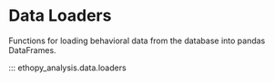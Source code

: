 # Data Loaders

Functions for loading behavioral data from the database into pandas DataFrames.

::: ethopy_analysis.data.loaders